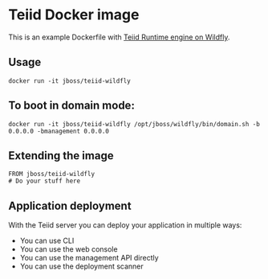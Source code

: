 # Teiid Docker image

This is an example Dockerfile with [Teiid Runtime engine on Wildfly](http://teiid.jboss.org/).

## Usage

    docker run -it jboss/teiid-wildfly

## To boot in domain mode:

    docker run -it jboss/teiid-wildfly /opt/jboss/wildfly/bin/domain.sh -b 0.0.0.0 -bmanagement 0.0.0.0   

## Extending the image

    FROM jboss/teiid-wildfly
    # Do your stuff here

## Application deployment

With the Teiid server you can deploy your application in multiple ways:

- You can use CLI
- You can use the web console
- You can use the management API directly
- You can use the deployment scanner
